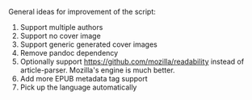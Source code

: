 General ideas for improvement of the script:

1. Support multiple authors
2. Support no cover image
3. Support generic generated cover images
4. Remove pandoc dependency
5. Optionally support <https://github.com/mozilla/readability> instead of article-parser. Mozilla's engine is much better.
6. Add more EPUB metadata tag support
7. Pick up the language automatically